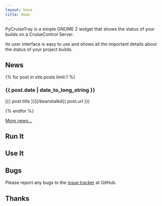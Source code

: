 ```yaml
---
layout: base
title: Home
---
```


PyCruiseTray is a simple GNOME 2 widget that shows the status of your builds on a CruiseControl Server.

Its user interface is easy to use and shows all the important details about the status of your project builds.

## News

{% for post in site.posts limit:1 %}

### {{ post.date | date_to_long_string }}

[{{ post.title }}](/beanstalkd{{ post.url }})

{% endfor %}

[More news...](news.html)

## Run It


## Use It


## Bugs

Please report any bugs to the [issue tracker][github issues] at GitHub.

## Thanks



[github issues]: http://github.com/halfdan/PyCruiseTray/issues
